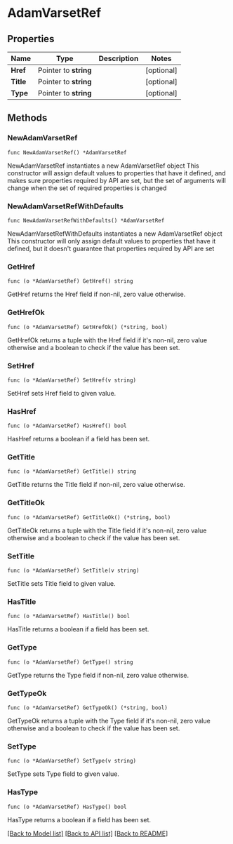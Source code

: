 # AdamVarsetRef

## Properties

Name | Type | Description | Notes
------------ | ------------- | ------------- | -------------
**Href** | Pointer to **string** |  | [optional] 
**Title** | Pointer to **string** |  | [optional] 
**Type** | Pointer to **string** |  | [optional] 

## Methods

### NewAdamVarsetRef

`func NewAdamVarsetRef() *AdamVarsetRef`

NewAdamVarsetRef instantiates a new AdamVarsetRef object
This constructor will assign default values to properties that have it defined,
and makes sure properties required by API are set, but the set of arguments
will change when the set of required properties is changed

### NewAdamVarsetRefWithDefaults

`func NewAdamVarsetRefWithDefaults() *AdamVarsetRef`

NewAdamVarsetRefWithDefaults instantiates a new AdamVarsetRef object
This constructor will only assign default values to properties that have it defined,
but it doesn't guarantee that properties required by API are set

### GetHref

`func (o *AdamVarsetRef) GetHref() string`

GetHref returns the Href field if non-nil, zero value otherwise.

### GetHrefOk

`func (o *AdamVarsetRef) GetHrefOk() (*string, bool)`

GetHrefOk returns a tuple with the Href field if it's non-nil, zero value otherwise
and a boolean to check if the value has been set.

### SetHref

`func (o *AdamVarsetRef) SetHref(v string)`

SetHref sets Href field to given value.

### HasHref

`func (o *AdamVarsetRef) HasHref() bool`

HasHref returns a boolean if a field has been set.

### GetTitle

`func (o *AdamVarsetRef) GetTitle() string`

GetTitle returns the Title field if non-nil, zero value otherwise.

### GetTitleOk

`func (o *AdamVarsetRef) GetTitleOk() (*string, bool)`

GetTitleOk returns a tuple with the Title field if it's non-nil, zero value otherwise
and a boolean to check if the value has been set.

### SetTitle

`func (o *AdamVarsetRef) SetTitle(v string)`

SetTitle sets Title field to given value.

### HasTitle

`func (o *AdamVarsetRef) HasTitle() bool`

HasTitle returns a boolean if a field has been set.

### GetType

`func (o *AdamVarsetRef) GetType() string`

GetType returns the Type field if non-nil, zero value otherwise.

### GetTypeOk

`func (o *AdamVarsetRef) GetTypeOk() (*string, bool)`

GetTypeOk returns a tuple with the Type field if it's non-nil, zero value otherwise
and a boolean to check if the value has been set.

### SetType

`func (o *AdamVarsetRef) SetType(v string)`

SetType sets Type field to given value.

### HasType

`func (o *AdamVarsetRef) HasType() bool`

HasType returns a boolean if a field has been set.


[[Back to Model list]](../README.md#documentation-for-models) [[Back to API list]](../README.md#documentation-for-api-endpoints) [[Back to README]](../README.md)



